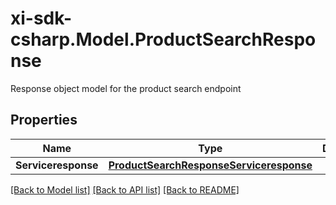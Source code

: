 # xi-sdk-csharp.Model.ProductSearchResponse
Response object model for the product search endpoint

## Properties

Name | Type | Description | Notes
------------ | ------------- | ------------- | -------------
**Serviceresponse** | [**ProductSearchResponseServiceresponse**](ProductSearchResponseServiceresponse.md) |  | [optional] 

[[Back to Model list]](../README.md#documentation-for-models) [[Back to API list]](../README.md#documentation-for-api-endpoints) [[Back to README]](../README.md)

